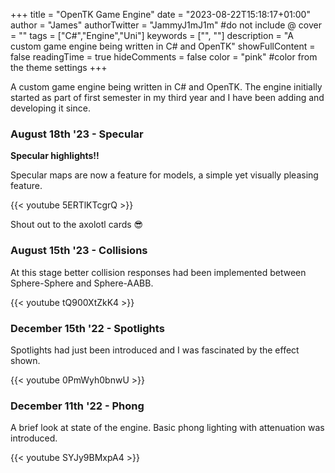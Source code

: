 +++
title = "OpenTK Game Engine"
date = "2023-08-22T15:18:17+01:00"
author = "James"
authorTwitter = "JammyJ1mJ1m" #do not include @
cover = ""
tags = ["C#","Engine","Uni"]
keywords = ["", ""]
description = "A custom game engine being written in C# and OpenTK"
showFullContent = false
readingTime = true
hideComments = false
color = "pink" #color from the theme settings
+++

A custom game engine being written in C# and OpenTK.
The engine initially started as part of first semester in my third year and I have been adding and developing it since.

### August 18th '23 - Specular
**Specular highlights!!**

Specular maps are now a feature for models, a simple yet visually pleasing feature. 

{{< youtube 5ERTlKTcgrQ >}}

Shout out to the axolotl cards 😎


### August 15th '23 - Collisions
At this stage better collision responses had been implemented between Sphere-Sphere and Sphere-AABB.

{{< youtube tQ900XtZkK4 >}}


### December 15th '22 - Spotlights
Spotlights had just been introduced and I was fascinated by the effect shown.

{{< youtube 0PmWyh0bnwU >}}

### December 11th '22 - Phong
A brief look at state of the engine.
Basic phong lighting with attenuation was introduced.

{{< youtube SYJy9BMxpA4 >}}